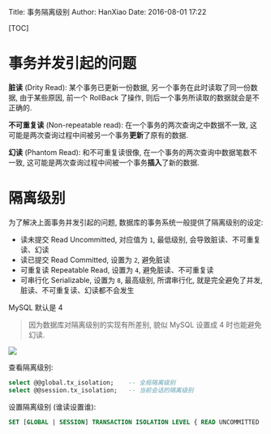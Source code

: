 Title: 事务隔离级别
Author: HanXiao
Date: 2016-08-01 17:22

[TOC]

# 事务并发引起的问题

**脏读** (Drity Read): 某个事务已更新一份数据, 另一个事务在此时读取了同一份数据, 由于某些原因, 前一个 RollBack 了操作, 则后一个事务所读取的数据就会是不正确的.

**不可重复读** (Non-repeatable read): 在一个事务的两次查询之中数据不一致, 这可能是两次查询过程中间被另一个事务**更新**了原有的数据.

**幻读** (Phantom Read): 和不可重复读很像, 在一个事务的两次查询中数据笔数不一致, 这可能是两次查询过程中间被一个事务**插入**了新的数据.

# 隔离级别
为了解决上面事务并发引起的问题, 数据库的事务系统一般提供了隔离级别的设定:

- 读未提交 Read Uncommitted, 对应值为 `1`, 最低级别, 会导致脏读、不可重复读、幻读
- 读已提交 Read Committed, 设置为 `2`, 避免脏读
- 可重复读 Repeatable Read, 设置为 `4`, 避免脏读、不可重复读
- 可串行化 Serializable, 设置为 `8`, 最高级别, 所谓串行化, 就是完全避免了并发, 脏读、不可重复读、幻读都不会发生

MySQL 默认是 4

> 因为数据库对隔离级别的实现有所差别, 貌似 MySQL 设置成 4 时也能避免幻读.

![](http://i64.tinypic.com/2a7twk8.jpg)

查看隔离级别:

```sql
select @@global.tx_isolation;    -- 全局隔离级别
select @@session.tx_isolation;   -- 当前会话的隔离级别
```

设置隔离级别 (谁读设置谁):

```sql
SET [GLOBAL | SESSION] TRANSACTION ISOLATION LEVEL { READ UNCOMMITTED | READ COMMITTED | REPEATABLE READ | SERIALIZABLE }
```
